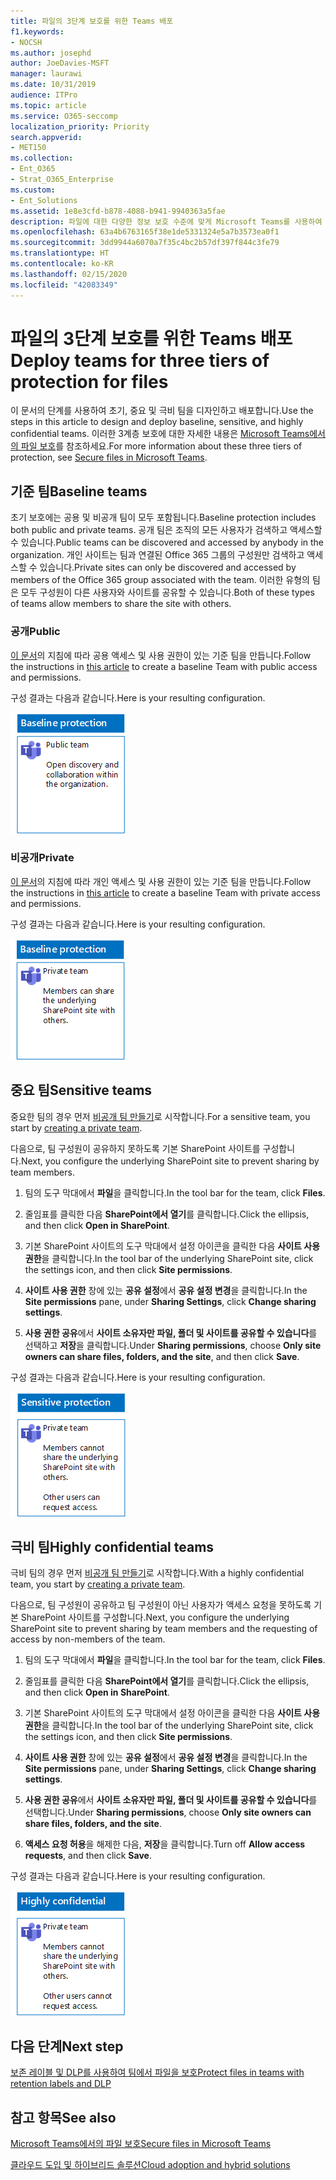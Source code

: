 ```yaml
---
title: 파일의 3단계 보호를 위한 Teams 배포
f1.keywords:
- NOCSH
ms.author: josephd
author: JoeDavies-MSFT
manager: laurawi
ms.date: 10/31/2019
audience: ITPro
ms.topic: article
ms.service: O365-seccomp
localization_priority: Priority
search.appverid:
- MET150
ms.collection:
- Ent_O365
- Strat_O365_Enterprise
ms.custom:
- Ent_Solutions
ms.assetid: 1e8e3cfd-b878-4088-b941-9940363a5fae
description: 파일에 대한 다양한 정보 보호 수준에 맞게 Microsoft Teams를 사용하여 팀을 만들고 구성합니다.
ms.openlocfilehash: 63a4b6763165f38e1de5331324e5a7b3573ea0f1
ms.sourcegitcommit: 3dd9944a6070a7f35c4bc2b57df397f844c3fe79
ms.translationtype: HT
ms.contentlocale: ko-KR
ms.lasthandoff: 02/15/2020
ms.locfileid: "42083349"
---
```

# <a name="deploy-teams-for-three-tiers-of-protection-for-files"></a><span data-ttu-id="b8264-103">파일의 3단계 보호를 위한 Teams 배포</span><span class="sxs-lookup"><span data-stu-id="b8264-103">Deploy teams for three tiers of protection for files</span></span>

<span data-ttu-id="b8264-104">이 문서의 단계를 사용하여 초기, 중요 및 극비 팀을 디자인하고 배포합니다.</span><span class="sxs-lookup"><span data-stu-id="b8264-104">Use the steps in this article to design and deploy baseline, sensitive, and highly confidential teams.</span></span> <span data-ttu-id="b8264-105">이러한 3계층 보호에 대한 자세한 내용은 [Microsoft Teams에서의 파일 보호](secure-files-in-teams.md)를 참조하세요.</span><span class="sxs-lookup"><span data-stu-id="b8264-105">For more information about these three tiers of protection, see [Secure files in Microsoft Teams](secure-files-in-teams.md).</span></span>

## <a name="baseline-teams"></a><span data-ttu-id="b8264-106">기준 팀</span><span class="sxs-lookup"><span data-stu-id="b8264-106">Baseline teams</span></span>

<span data-ttu-id="b8264-107">초기 보호에는 공용 및 비공개 팀이 모두 포함됩니다.</span><span class="sxs-lookup"><span data-stu-id="b8264-107">Baseline protection includes both public and private teams.</span></span> <span data-ttu-id="b8264-108">공개 팀은 조직의 모든 사용자가 검색하고 액세스할 수 있습니다.</span><span class="sxs-lookup"><span data-stu-id="b8264-108">Public teams can be discovered and accessed by anybody in the organization.</span></span> <span data-ttu-id="b8264-109">개인 사이트는 팀과 연결된 Office 365 그룹의 구성원만 검색하고 액세스할 수 있습니다.</span><span class="sxs-lookup"><span data-stu-id="b8264-109">Private sites can only be discovered and accessed by members of the Office 365 group associated with the team.</span></span> <span data-ttu-id="b8264-110">이러한 유형의 팀은 모두 구성원이 다른 사용자와 사이트를 공유할 수 있습니다.</span><span class="sxs-lookup"><span data-stu-id="b8264-110">Both of these types of teams allow members to share the site with others.</span></span>

### <a name="public"></a><span data-ttu-id="b8264-111">공개</span><span class="sxs-lookup"><span data-stu-id="b8264-111">Public</span></span>

<span data-ttu-id="b8264-112">[이 문서](https://support.office.com/article/174adf5f-846b-4780-b765-de1a0a737e2b)의 지침에 따라 공용 액세스 및 사용 권한이 있는 기준 팀을 만듭니다.</span><span class="sxs-lookup"><span data-stu-id="b8264-112">Follow the instructions in [this article](https://support.office.com/article/174adf5f-846b-4780-b765-de1a0a737e2b) to create a baseline Team with public access and permissions.</span></span>

<span data-ttu-id="b8264-113">구성 결과는 다음과 같습니다.</span><span class="sxs-lookup"><span data-stu-id="b8264-113">Here is your resulting configuration.</span></span>

![공개 팀에 대한 기준 수준 보호.](../../media/baseline-public-team.png)

### <a name="private"></a><span data-ttu-id="b8264-115">비공개</span><span class="sxs-lookup"><span data-stu-id="b8264-115">Private</span></span>

<span data-ttu-id="b8264-116">[이 문서](https://support.office.com/article/174adf5f-846b-4780-b765-de1a0a737e2b)의 지침에 따라 개인 액세스 및 사용 권한이 있는 기준 팀을 만듭니다.</span><span class="sxs-lookup"><span data-stu-id="b8264-116">Follow the instructions in [this article](https://support.office.com/article/174adf5f-846b-4780-b765-de1a0a737e2b) to create a baseline Team with private access and permissions.</span></span>

<span data-ttu-id="b8264-117">구성 결과는 다음과 같습니다.</span><span class="sxs-lookup"><span data-stu-id="b8264-117">Here is your resulting configuration.</span></span>

![비공개 팀에 대한 기준 수준 보호.](../../media/baseline-private-team.png)

## <a name="sensitive-teams"></a><span data-ttu-id="b8264-119">중요 팀</span><span class="sxs-lookup"><span data-stu-id="b8264-119">Sensitive teams</span></span>

<span data-ttu-id="b8264-120">중요한 팀의 경우 먼저 [비공개 팀 만들기](https://support.office.com/article/174adf5f-846b-4780-b765-de1a0a737e2b)로 시작합니다.</span><span class="sxs-lookup"><span data-stu-id="b8264-120">For a sensitive team, you start by [creating a private team](https://support.office.com/article/174adf5f-846b-4780-b765-de1a0a737e2b).</span></span>

<span data-ttu-id="b8264-121">다음으로, 팀 구성원이 공유하지 못하도록 기본 SharePoint 사이트를 구성합니다.</span><span class="sxs-lookup"><span data-stu-id="b8264-121">Next, you configure the underlying SharePoint site to prevent sharing by team members.</span></span>

1. <span data-ttu-id="b8264-122">팀의 도구 막대에서 **파일**을 클릭합니다.</span><span class="sxs-lookup"><span data-stu-id="b8264-122">In the tool bar for the team, click **Files**.</span></span>

2. <span data-ttu-id="b8264-123">줄임표를 클릭한 다음 **SharePoint에서 열기**를 클릭합니다.</span><span class="sxs-lookup"><span data-stu-id="b8264-123">Click the ellipsis, and then click **Open in SharePoint**.</span></span>

3. <span data-ttu-id="b8264-124">기본 SharePoint 사이트의 도구 막대에서 설정 아이콘을 클릭한 다음 **사이트 사용 권한**을 클릭합니다.</span><span class="sxs-lookup"><span data-stu-id="b8264-124">In the tool bar of the underlying SharePoint site, click the settings icon, and then click **Site permissions**.</span></span>

4. <span data-ttu-id="b8264-125">**사이트 사용 권한** 창에 있는 **공유 설정**에서 **공유 설정 변경**을 클릭합니다.</span><span class="sxs-lookup"><span data-stu-id="b8264-125">In the **Site permissions** pane, under **Sharing Settings**, click **Change sharing settings**.</span></span>

5. <span data-ttu-id="b8264-126">**사용 권한 공유**에서 **사이트 소유자만 파일, 폴더 및 사이트를 공유할 수 있습니다**를 선택하고 **저장**을 클릭합니다.</span><span class="sxs-lookup"><span data-stu-id="b8264-126">Under **Sharing permissions**, choose **Only site owners can share files, folders, and the site**, and then click **Save**.</span></span>

<span data-ttu-id="b8264-127">구성 결과는 다음과 같습니다.</span><span class="sxs-lookup"><span data-stu-id="b8264-127">Here is your resulting configuration.</span></span>

![팀에 대한 중요 보호](../../media/sensitive-team.png)

## <a name="highly-confidential-teams"></a><span data-ttu-id="b8264-129">극비 팀</span><span class="sxs-lookup"><span data-stu-id="b8264-129">Highly confidential teams</span></span>

<span data-ttu-id="b8264-130">극비 팀의 경우 먼저 [비공개 팀 만들기](https://support.office.com/article/174adf5f-846b-4780-b765-de1a0a737e2b)로 시작합니다.</span><span class="sxs-lookup"><span data-stu-id="b8264-130">With a highly confidential team, you start by [creating a private team](https://support.office.com/article/174adf5f-846b-4780-b765-de1a0a737e2b).</span></span>

<span data-ttu-id="b8264-131">다음으로, 팀 구성원이 공유하고 팀 구성원이 아닌 사용자가 액세스 요청을 못하도록 기본 SharePoint 사이트를 구성합니다.</span><span class="sxs-lookup"><span data-stu-id="b8264-131">Next, you configure the underlying SharePoint site to prevent sharing by team members and the requesting of access by non-members of the team.</span></span>

1. <span data-ttu-id="b8264-132">팀의 도구 막대에서 **파일**을 클릭합니다.</span><span class="sxs-lookup"><span data-stu-id="b8264-132">In the tool bar for the team, click **Files**.</span></span>

2. <span data-ttu-id="b8264-133">줄임표를 클릭한 다음 **SharePoint에서 열기**를 클릭합니다.</span><span class="sxs-lookup"><span data-stu-id="b8264-133">Click the ellipsis, and then click **Open in SharePoint**.</span></span>

3. <span data-ttu-id="b8264-134">기본 SharePoint 사이트의 도구 막대에서 설정 아이콘을 클릭한 다음 **사이트 사용 권한**을 클릭합니다.</span><span class="sxs-lookup"><span data-stu-id="b8264-134">In the tool bar of the underlying SharePoint site, click the settings icon, and then click **Site permissions**.</span></span>

4. <span data-ttu-id="b8264-135">**사이트 사용 권한** 창에 있는 **공유 설정**에서 **공유 설정 변경**을 클릭합니다.</span><span class="sxs-lookup"><span data-stu-id="b8264-135">In the **Site permissions** pane, under **Sharing Settings**, click **Change sharing settings**.</span></span>

5. <span data-ttu-id="b8264-136">**사용 권한 공유**에서 **사이트 소유자만 파일, 폴더 및 사이트를 공유할 수 있습니다**를 선택합니다.</span><span class="sxs-lookup"><span data-stu-id="b8264-136">Under **Sharing permissions**, choose **Only site owners can share files, folders, and the site**.</span></span>

6. <span data-ttu-id="b8264-137">**액세스 요청 허용**을 해제한 다음, **저장**을 클릭합니다.</span><span class="sxs-lookup"><span data-stu-id="b8264-137">Turn off **Allow access requests**, and then click **Save**.</span></span>

<span data-ttu-id="b8264-138">구성 결과는 다음과 같습니다.</span><span class="sxs-lookup"><span data-stu-id="b8264-138">Here is your resulting configuration.</span></span>

![팀에 대한 극비 보호](../../media/highly-confidential-team.png)

## <a name="next-step"></a><span data-ttu-id="b8264-140">다음 단계</span><span class="sxs-lookup"><span data-stu-id="b8264-140">Next step</span></span>

[<span data-ttu-id="b8264-141">보존 레이블 및 DLP를 사용하여 팀에서 파일을 보호</span><span class="sxs-lookup"><span data-stu-id="b8264-141">Protect files in teams with retention labels and DLP</span></span>](deploy-teams-retention-DLP.md)

## <a name="see-also"></a><span data-ttu-id="b8264-142">참고 항목</span><span class="sxs-lookup"><span data-stu-id="b8264-142">See also</span></span>

[<span data-ttu-id="b8264-143">Microsoft Teams에서의 파일 보호</span><span class="sxs-lookup"><span data-stu-id="b8264-143">Secure files in Microsoft Teams</span></span>](secure-files-in-teams.md)

[<span data-ttu-id="b8264-144">클라우드 도입 및 하이브리드 솔루션</span><span class="sxs-lookup"><span data-stu-id="b8264-144">Cloud adoption and hybrid solutions</span></span>](https://docs.microsoft.com/office365/enterprise/cloud-adoption-and-hybrid-solutions)
